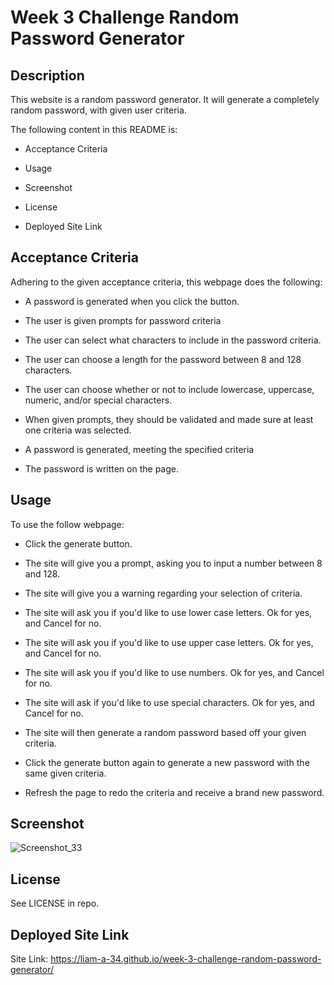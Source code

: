 # Week 3 Challenge Random Password Generator

## Description

This website is a random password generator. 
It will generate a completely random password, with given user criteria.

The following content in this README is:

* Acceptance Criteria

* Usage

* Screenshot

* License

* Deployed Site Link

## Acceptance Criteria

Adhering to the given acceptance criteria, this webpage does the following:

* A password is generated when you click the button.

* The user is given prompts for password criteria

* The user can select what characters to include in the password criteria.

* The user can choose a length for the password between 8 and 128 characters.

* The user can choose whether or not to include lowercase, uppercase, numeric, and/or special characters.

* When given prompts, they should be validated and made sure at least one criteria was selected.

* A password is generated, meeting the specified criteria

* The password is written on the page.

## Usage

To use the follow webpage:

* Click the generate button.

* The site will give you a prompt, asking you to input a number between 8 and 128.

* The site will give you a warning regarding your selection of criteria.

* The site will ask you if you'd like to use lower case letters. Ok for yes, and Cancel for no.

* The site will ask you if you'd like to use upper case letters. Ok for yes, and Cancel for no.

* The site will ask you if you'd like to use numbers. Ok for yes, and Cancel for no.

* The site will ask if you'd like to use special characters. Ok for yes, and Cancel for no.

* The site will then generate a random password based off your given criteria.

* Click the generate button again to generate a new password with the same given criteria.

* Refresh the page to redo the criteria and receive a brand new password.

## Screenshot

![Screenshot_33](https://user-images.githubusercontent.com/113379247/197851661-ea2989aa-ba01-4a99-8fed-a5f576d8f461.png)

## License

See LICENSE in repo.

## Deployed Site Link

Site Link: https://liam-a-34.github.io/week-3-challenge-random-password-generator/
